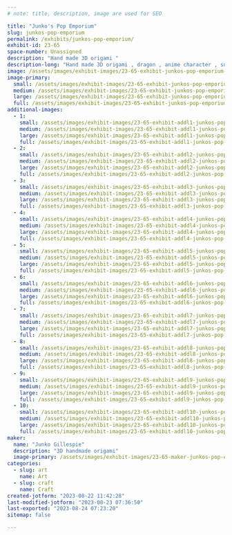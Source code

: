 ```yaml
---
# note: title, description, image are used for SEO

title: "Junko's Pop Emporium"
slug: junkos-pop-emporium
permalink: /exhibits/junkos-pop-emporium/
exhibit-id: 23-65
space-number: Unassigned
description: "Hand made 3D origami "
description-long: "Hand made 3D origami , dragon , anime character , super hero . etc."
image: /assets/images/exhibit-images/23-65-exhibit-junkos-pop-emporium-43-img-7498-5798-large.JPG
image-primary: 
  small: /assets/images/exhibit-images/23-65-exhibit-junkos-pop-emporium-43-img-7498-5798-small.JPG
  medium: /assets/images/exhibit-images/23-65-exhibit-junkos-pop-emporium-43-img-7498-5798-medium.JPG
  large: /assets/images/exhibit-images/23-65-exhibit-junkos-pop-emporium-43-img-7498-5798-large.JPG
  full: /assets/images/exhibit-images/23-65-exhibit-junkos-pop-emporium-43-img-7498-5798-full.JPG
additional-images: 
  - 1:
    small: /assets/images/exhibit-images/23-65-exhibit-addl1-junkos-pop-emporium-img-0494-small.JPG
    medium: /assets/images/exhibit-images/23-65-exhibit-addl1-junkos-pop-emporium-img-0494-medium.JPG
    large: /assets/images/exhibit-images/23-65-exhibit-addl1-junkos-pop-emporium-img-0494-large.JPG
    full: /assets/images/exhibit-images/23-65-exhibit-addl1-junkos-pop-emporium-img-0494-full.JPG
  - 2:
    small: /assets/images/exhibit-images/23-65-exhibit-addl2-junkos-pop-emporium-10658890-799077343477287-8019670776173796750-o-small.jpg
    medium: /assets/images/exhibit-images/23-65-exhibit-addl2-junkos-pop-emporium-10658890-799077343477287-8019670776173796750-o-medium.jpg
    large: /assets/images/exhibit-images/23-65-exhibit-addl2-junkos-pop-emporium-10658890-799077343477287-8019670776173796750-o-large.jpg
    full: /assets/images/exhibit-images/23-65-exhibit-addl2-junkos-pop-emporium-10658890-799077343477287-8019670776173796750-o-full.jpg
  - 3:
    small: /assets/images/exhibit-images/23-65-exhibit-addl3-junkos-pop-emporium-11154825-905435646174789-5797261565028363797-o-small.jpg
    medium: /assets/images/exhibit-images/23-65-exhibit-addl3-junkos-pop-emporium-11154825-905435646174789-5797261565028363797-o-medium.jpg
    large: /assets/images/exhibit-images/23-65-exhibit-addl3-junkos-pop-emporium-11154825-905435646174789-5797261565028363797-o-large.jpg
    full: /assets/images/exhibit-images/23-65-exhibit-addl3-junkos-pop-emporium-11154825-905435646174789-5797261565028363797-o-full.jpg
  - 4:
    small: /assets/images/exhibit-images/23-65-exhibit-addl4-junkos-pop-emporium-11187181-910197245698629-989753815004012675-o-small.jpg
    medium: /assets/images/exhibit-images/23-65-exhibit-addl4-junkos-pop-emporium-11187181-910197245698629-989753815004012675-o-medium.jpg
    large: /assets/images/exhibit-images/23-65-exhibit-addl4-junkos-pop-emporium-11187181-910197245698629-989753815004012675-o-large.jpg
    full: /assets/images/exhibit-images/23-65-exhibit-addl4-junkos-pop-emporium-11187181-910197245698629-989753815004012675-o-full.jpg
  - 5:
    small: /assets/images/exhibit-images/23-65-exhibit-addl5-junkos-pop-emporium-11225422-950614711656882-712807065031903800-o-small.jpg
    medium: /assets/images/exhibit-images/23-65-exhibit-addl5-junkos-pop-emporium-11225422-950614711656882-712807065031903800-o-medium.jpg
    large: /assets/images/exhibit-images/23-65-exhibit-addl5-junkos-pop-emporium-11225422-950614711656882-712807065031903800-o-large.jpg
    full: /assets/images/exhibit-images/23-65-exhibit-addl5-junkos-pop-emporium-11225422-950614711656882-712807065031903800-o-full.jpg
  - 6:
    small: /assets/images/exhibit-images/23-65-exhibit-addl6-junkos-pop-emporium-120224032-3445087508876244-9115102398444023356-n-small.jpg
    medium: /assets/images/exhibit-images/23-65-exhibit-addl6-junkos-pop-emporium-120224032-3445087508876244-9115102398444023356-n-medium.jpg
    large: /assets/images/exhibit-images/23-65-exhibit-addl6-junkos-pop-emporium-120224032-3445087508876244-9115102398444023356-n-large.jpg
    full: /assets/images/exhibit-images/23-65-exhibit-addl6-junkos-pop-emporium-120224032-3445087508876244-9115102398444023356-n-full.jpg
  - 7:
    small: /assets/images/exhibit-images/23-65-exhibit-addl7-junkos-pop-emporium-12052499-976630719055281-8567768696105850258-o-small.jpg
    medium: /assets/images/exhibit-images/23-65-exhibit-addl7-junkos-pop-emporium-12052499-976630719055281-8567768696105850258-o-medium.jpg
    large: /assets/images/exhibit-images/23-65-exhibit-addl7-junkos-pop-emporium-12052499-976630719055281-8567768696105850258-o-large.jpg
    full: /assets/images/exhibit-images/23-65-exhibit-addl7-junkos-pop-emporium-12052499-976630719055281-8567768696105850258-o-full.jpg
  - 8:
    small: /assets/images/exhibit-images/23-65-exhibit-addl8-junkos-pop-emporium-13301470-1117956001589418-4494421068706791855-o-small.jpg
    medium: /assets/images/exhibit-images/23-65-exhibit-addl8-junkos-pop-emporium-13301470-1117956001589418-4494421068706791855-o-medium.jpg
    large: /assets/images/exhibit-images/23-65-exhibit-addl8-junkos-pop-emporium-13301470-1117956001589418-4494421068706791855-o-large.jpg
    full: /assets/images/exhibit-images/23-65-exhibit-addl8-junkos-pop-emporium-13301470-1117956001589418-4494421068706791855-o-full.jpg
  - 9:
    small: /assets/images/exhibit-images/23-65-exhibit-addl9-junkos-pop-emporium-14409928-1198816133503404-6054715340711696141-o-small.jpg
    medium: /assets/images/exhibit-images/23-65-exhibit-addl9-junkos-pop-emporium-14409928-1198816133503404-6054715340711696141-o-medium.jpg
    large: /assets/images/exhibit-images/23-65-exhibit-addl9-junkos-pop-emporium-14409928-1198816133503404-6054715340711696141-o-large.jpg
    full: /assets/images/exhibit-images/23-65-exhibit-addl9-junkos-pop-emporium-14409928-1198816133503404-6054715340711696141-o-full.jpg
  - 10:
    small: /assets/images/exhibit-images/23-65-exhibit-addl10-junkos-pop-emporium-311772571-5681871531864486-66491691245508552-n-small.jpg
    medium: /assets/images/exhibit-images/23-65-exhibit-addl10-junkos-pop-emporium-311772571-5681871531864486-66491691245508552-n-medium.jpg
    large: /assets/images/exhibit-images/23-65-exhibit-addl10-junkos-pop-emporium-311772571-5681871531864486-66491691245508552-n-large.jpg
    full: /assets/images/exhibit-images/23-65-exhibit-addl10-junkos-pop-emporium-311772571-5681871531864486-66491691245508552-n-full.jpg
maker: 
  name: "Junko Gillespie"
  description: "3D handmade origami"
  image-primary: /assets/images/exhibit-images/23-65-maker-junkos-pop-emporium-img-7498-medium.JPG
categories: 
  - slug: art
    name: Art
  - slug: craft
    name: Craft
created-jotform: "2023-08-22 11:42:28"
last-modified-jotform: "2023-08-23 07:36:50"
last-exported: "2023-08-24 07:23:20"
sitemap: false

---
```

